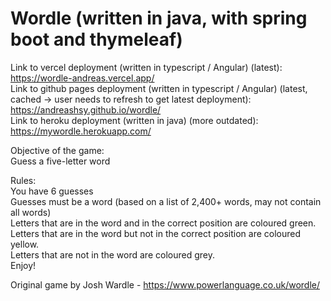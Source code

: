 # Wordle (written in java, with spring boot and thymeleaf)  

Link to vercel deployment (written in typescript / Angular) (latest): https://wordle-andreas.vercel.app/  
Link to github pages deployment (written in typescript / Angular) (latest, cached -> user needs to refresh to get latest deployment): https://andreashsy.github.io/wordle/  
Link to heroku deployment (written in java) (more outdated): https://mywordle.herokuapp.com/  

Objective of the game:  
Guess a five-letter word  

Rules:  
You have 6 guesses  
Guesses must be a word (based on a list of 2,400+ words, may not contain all words)  
Letters that are in the word and in the correct position are coloured green.  
Letters that are in the word but not in the correct position are coloured yellow.  
Letters that are not in the word are coloured grey.  
Enjoy!  
  
Original game by Josh Wardle - https://www.powerlanguage.co.uk/wordle/
